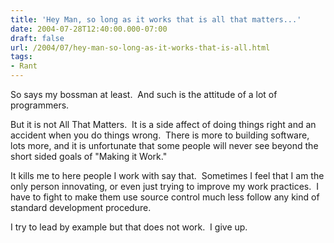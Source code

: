 ```yaml
---
title: 'Hey Man, so long as it works that is all that matters...'
date: 2004-07-28T12:40:00.000-07:00
draft: false
url: /2004/07/hey-man-so-long-as-it-works-that-is-all.html
tags: 
- Rant
---
```


So says my bossman at least.  And such is the attitude of a lot of programmers.

But it is not All That Matters.  It is a side affect of doing things right and an accident when you do things wrong.  There is more to building software, lots more, and it is unfortunate that some people will never see beyond the short sided goals of "Making it Work."

It kills me to here people I work with say that.  Sometimes I feel that I am the only person innovating, or even just trying to improve my work practices.  I have to fight to make them use source control much less follow any kind of standard development procedure.

I try to lead by example but that does not work.  I give up.